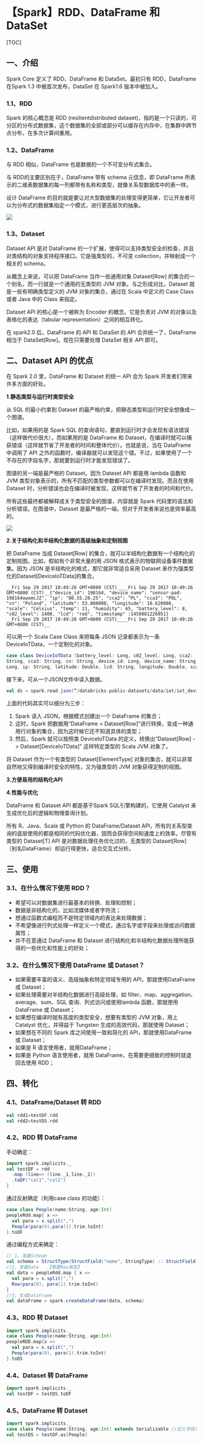 # 【Spark】RDD、DataFrame 和 DataSet

[TOC]

## 一、介绍

Spark Core 定义了 RDD、DataFrame 和 DataSet。最初只有 RDD，DataFrame 在Spark 1.3 中被首次发布，DataSet 在 Spark1.6 版本中被加入。

### 1.1、RDD

Spark 的核心概念是 RDD (resilientdistributed dataset)，指的是一个只读的，可分区的分布式数据集，这个数据集的全部或部分可以缓存在内存中，在集群中跨节点分布，在多次计算间重用。

### 1.2、DataFrame

与 RDD 相似，DataFrame 也是数据的一个不可变分布式集合。

与 RDD的主要区别在于，DataFrame 带有 schema 元信息，即 DataFrame 所表示的二维表数据集的每一列都带有名称和类型，就像关系型数据库中的表一样。

设计 DataFrame 的目的就是要让对大型数据集的处理变得更简单，它让开发者可以为分布式的数据集指定一个模式，进行更高层次的抽象。

![](../../images/spark/base/RDD-DF.jpg)

### 1.3、Dataset

Dataset API 是对 DataFrame 的一个扩展，使得可以支持类型安全的检查，并且对类结构的对象支持程序接口。它是强类型的，不可变 collection，并映射成一个相关的 schema。

从概念上来说，可以把 DataFrame 当作一些通用对象 Dataset[Row] 的集合的一个别名，而一行就是一个通用的无类型的 JVM 对象。与之形成对比，Dataset 就是一些有明确类型定义的 JVM 对象的集合，通过在 Scala 中定义的 Case Class 或者 Java 中的 Class 来指定。

Dataset API 的核心是一个被称为 Encoder 的概念。它是负责对 JVM 的对象以及表格化的表达（tabular representation）之间的相互转化。 

在 spark2.0 后，DataFrame 的 API 和 DataSet 的 API 合并统一了，DataFrame 相当于 DataSet[Row]。现在只需要处理 DataSet 相关 API 即可。

## 二、Dataset API 的优点

在 Spark 2.0 里，DataFrame 和 Dataset 的统一 API 会为 Spark 开发者们带来许多方面的好处。

**1.静态类型与运行时类型安全**

从 SQL 的最小约束到 Dataset 的最严格约束，把静态类型和运行时安全想像成一个图谱。

比如，如果用的是 Spark SQL 的查询语句，要直到运行时才会发现有语法错误（这样做代价很大），而如果用的是 DataFrame 和 Dataset，在编译时就可以捕获错误（这样就节省了开发者的时间和整体代价）。也就是说，当在 DataFrame 中调用了 API 之外的函数时，编译器就可以发现这个错。不过，如果使用了一个不存在的字段名字，那就要到运行时才能发现错误了。

图谱的另一端是最严格的 Dataset。因为 Dataset API 都是用 lambda 函数和 JVM 类型对象表示的，所有不匹配的类型参数都可以在编译时发现。而且在使用 Dataset 时，分析错误也会在编译时被发现，这样就节省了开发者的时间和代价。

所有这些最终都被解释成关于类型安全的图谱，内容就是 Spark 代码里的语法和分析错误。在图谱中，Dataset 是最严格的一端，但对于开发者来说也是效率最高的。

![](../../images/spark/base/RDD-DF-DS.jpg)

**2.关于结构化和半结构化数据的高级抽象和定制视图**

把 DataFrame 当成 Dataset[Row] 的集合，就可以半结构化数据有一个结构化的定制视图。比如，假如有个非常大量的用 JSON 格式表示的物联网设备事件数据集。因为 JSON 是半结构化的格式，那它就非常适合采用 Dataset 来作为强类型化的Dataset[DeviceIoTData]的集合。

```
__Fri Sep 29 2017 10:49:26 GMT+0800 (CST)____Fri Sep 29 2017 10:49:26 GMT+0800 (CST)__{"device_id": 198164, "device_name": "sensor-pad-198164owomcJZ", "ip": "80.55.20.25", "cca2": "PL", "cca3": "POL", "cn": "Poland", "latitude": 53.080000, "longitude": 18.620000, "scale": "Celsius", "temp": 21, "humidity": 65, "battery_level": 8, "c02_level": 1408, "lcd": "red", "timestamp" :1458081226051}
__Fri Sep 29 2017 10:49:26 GMT+0800 (CST)____Fri Sep 29 2017 10:49:26 GMT+0800 (CST)__
```

可以用一个 Scala Case Class 来把每条 JSON 记录都表示为一条 DeviceIoTData，一个定制化的对象。

```scala
case class DeviceIoTData (battery_level: Long, c02_level: Long, cca2: 
String, cca3: String, cn: String, device_id: Long, device_name: String, humidity: 
Long, ip: String, latitude: Double, lcd: String, longitude: Double, scale:String, temp: Long, timestamp: Long)
```

接下来，可从一个JSON文件中读入数据。

```scala
val ds = spark.read.json(“/databricks-public-datasets/data/iot/iot_devices.json”).as[DeviceIoTData]
```

上面的代码其实可以细分为三步：

1. Spark 读入 JSON，根据模式创建出一个 DataFrame 的集合；
2. 这时，Spark 把数据用“DataFrame = Dataset[Row]”进行转换，变成一种通用行对象的集合，因为这时候它还不知道具体的类型；
3. 然后，Spark 就可以按照类 DeviceIoTData 的定义，转换出“Dataset[Row] -> Dataset[DeviceIoTData]” 这样特定类型的 Scala JVM 对象了。

将 Dataset 作为一个有类型的 Dataset[ElementType] 对象的集合，就可以非常自然地又得到编译时安全的特性，又为强类型的 JVM 对象获得定制的视图。

**3.方便易用的结构化API**

**4.性能与优化**

DataFrame 和 Dataset API 都是基于Spark SQL引擎构建的，它使用 Catalyst 来生成优化后的逻辑和物理查询计划。

所有 R、Java、Scala 或 Python 的 DataFrame/Dataset API，所有的关系型查询的底层使用的都是相同的代码优化器，因而会获得空间和速度上的效率。尽管有类型的 Dataset[T] API 是对数据处理任务优化过的，无类型的 Dataset[Row]（别名DataFrame）却运行得更快，适合交互式分析。

## 三、使用

### 3.1、在什么情况下使用 RDD？

- 希望可以对数据集进行最基本的转换、处理和控制；
- 数据是非结构化的，比如流媒体或者字符流；
- 想通过函数式编程而不是特定领域内的表达来处理数据；
- 不希望像进行列式处理一样定义一个模式，通过名字或字段来处理或访问数据属性；
- 并不在意通过 DataFrame 和 Dataset 进行结构化和半结构化数据处理所能获得的一些优化和性能上的好处；

### 3.2、在什么情况下使用 DataFrame 或 Dataset？

- 如果需要丰富的语义、高级抽象和特定领域专用的 API，那就使用DataFrame 或 Dataset；
- 如果处理需要对半结构化数据进行高级处理，如 filter、map、aggregation、average、sum、SQL 查询、列式访问或使用lambda 函数，那就使用DataFrame 或 Dataset；
- 如果想在编译时就有高度的类型安全，想要有类型的 JVM 对象，用上Catalyst 优化，并得益于 Tungsten 生成的高效代码，那就使用 Dataset；
- 如果想在不同的 Spark 库之间使用一致和简化的 API，那就使用DataFrame 或 Dataset；
- 如果是 R 语言使用者，就用DataFrame；
- 如果是 Python 语言使用者，就用 DataFrame，在需要更细致的控制时就退回去使用 RDD；

## 四、转化

### 4.1、DataFrame/Dataset 转 RDD

```scala
val rdd1=testDF.rdd
val rdd2=testDS.rdd
```

### 4.2、RDD 转 DataFrame

手动确定：

```scala
import spark.implicits._
val testDF = rdd
  .map (line=> (line._1,line._2))
  .toDF("col1","col2")
}
```

通过反射确定（利用case class 的功能）：

```scala
case class People(name:String, age:Int)
peopleRdd.map{ x =>
  val para = x.split(",")
  People(para(0),para(1).trim.toInt)
}.toDF
```

通过编程方式来确定：

```scala
// 1、准备Scheam
val schema = StructType(StructField("name", StringType) :: StructField("age", IntegerType) :: Nil)
//2、准备Data   【需要Row类型】
val data = peopleRdd.map { x =>
  val para = x.split(",")
  Row(para(0), para(1).trim.toInt)
}
//3、生成DataFrame
val dataFrame = spark.createDataFrame(data, schema)
```

### 4.3、RDD 转 Dataset

```scala
import spark.implicits._
case class People(name:String, age:Int)
peopleRDD.map{x =>
  val para = x.split(",")
  People(para(0), para(1).trim.toInt)
}.toDS
```

### 4.4、Dataset 转 DataFrame

```scala
import spark.implicits._
val testDF = testDS.toDF
```

### 4.5、DataFrame 转 Dataset

```scala
import spark.implicits._
case class People(name:String, age:Int) extends Serializable //定义字段名和类型
val testDS = testDF.as[People]
```